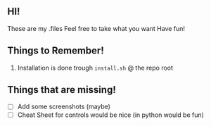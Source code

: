 ## HI!
These are my .files
Feel free to take what you want 
Have fun!

## Things to Remember!
1. Installation is done trough `install.sh` @ the repo root

## Things that are missing!

- [ ] Add some screenshots (maybe)
- [ ] Cheat Sheet for controls would be nice (in python would be fun)

